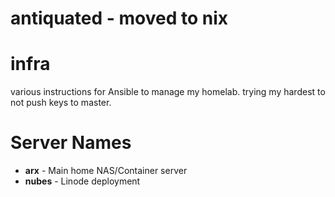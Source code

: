 # antiquated - moved to nix

# infra
various instructions for Ansible to manage my homelab. trying my hardest to not push keys to master.

# Server Names

- **arx** - Main home NAS/Container server
- **nubes** - Linode deployment


